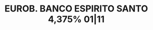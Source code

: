 ---
layout: asset
title: EUROB. BANCO ESPIRITO SANTO 4,375% 01|11                    
isin: PTBERU1E0015
---